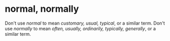 # normal, normally

Don't use *normal* to mean *customary, usual, typical*, or a similar term. Don't use *normally* to mean *often, usually, ordinarily, typically, generally*, or a similar term.
